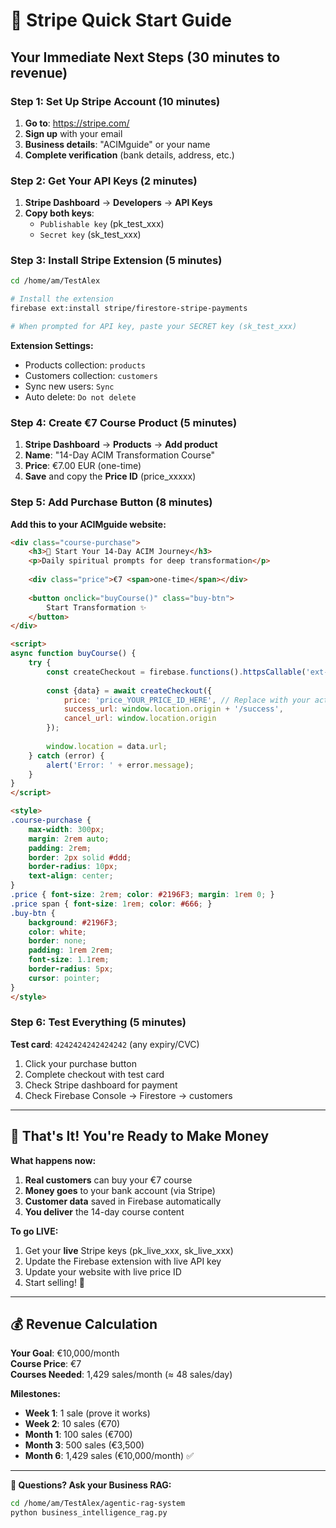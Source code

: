 # 🚀 Stripe Quick Start Guide

## Your Immediate Next Steps (30 minutes to revenue)

### Step 1: Set Up Stripe Account (10 minutes)
1. **Go to**: https://stripe.com/
2. **Sign up** with your email 
3. **Business details**: "ACIMguide" or your name
4. **Complete verification** (bank details, address, etc.)

### Step 2: Get Your API Keys (2 minutes)  
1. **Stripe Dashboard** → **Developers** → **API Keys**
2. **Copy both keys**:
   - `Publishable key` (pk_test_xxx) 
   - `Secret key` (sk_test_xxx)

### Step 3: Install Stripe Extension (5 minutes)
```bash
cd /home/am/TestAlex

# Install the extension
firebase ext:install stripe/firestore-stripe-payments

# When prompted for API key, paste your SECRET key (sk_test_xxx)
```

**Extension Settings:**
- Products collection: `products`  
- Customers collection: `customers`
- Sync new users: `Sync`
- Auto delete: `Do not delete`

### Step 4: Create €7 Course Product (5 minutes)
1. **Stripe Dashboard** → **Products** → **Add product**
2. **Name**: "14-Day ACIM Transformation Course"
3. **Price**: €7.00 EUR (one-time)
4. **Save** and copy the **Price ID** (price_xxxxx)

### Step 5: Add Purchase Button (8 minutes)

**Add this to your ACIMguide website:**

```html
<div class="course-purchase">
    <h3>🌟 Start Your 14-Day ACIM Journey</h3>
    <p>Daily spiritual prompts for deep transformation</p>
    
    <div class="price">€7 <span>one-time</span></div>
    
    <button onclick="buyCourse()" class="buy-btn">
        Start Transformation ✨
    </button>
</div>

<script>
async function buyCourse() {
    try {
        const createCheckout = firebase.functions().httpsCallable('ext-firestore-stripe-payments-createCheckoutSession');
        
        const {data} = await createCheckout({
            price: 'price_YOUR_PRICE_ID_HERE', // Replace with your actual price ID
            success_url: window.location.origin + '/success',
            cancel_url: window.location.origin
        });
        
        window.location = data.url;
    } catch (error) {
        alert('Error: ' + error.message);
    }
}
</script>

<style>
.course-purchase {
    max-width: 300px;
    margin: 2rem auto;
    padding: 2rem;
    border: 2px solid #ddd;
    border-radius: 10px;
    text-align: center;
}
.price { font-size: 2rem; color: #2196F3; margin: 1rem 0; }
.price span { font-size: 1rem; color: #666; }
.buy-btn {
    background: #2196F3;
    color: white;
    border: none;
    padding: 1rem 2rem;
    font-size: 1.1rem;
    border-radius: 5px;
    cursor: pointer;
}
</style>
```

### Step 6: Test Everything (5 minutes)

**Test card**: `4242424242424242` (any expiry/CVC)

1. Click your purchase button
2. Complete checkout with test card
3. Check Stripe dashboard for payment
4. Check Firebase Console → Firestore → customers

---

## 🎉 That's It! You're Ready to Make Money

**What happens now:**
1. **Real customers** can buy your €7 course
2. **Money goes** to your bank account (via Stripe)
3. **Customer data** saved in Firebase automatically
4. **You deliver** the 14-day course content

**To go LIVE:**
1. Get your **live** Stripe keys (pk_live_xxx, sk_live_xxx)  
2. Update the Firebase extension with live API key
3. Update your website with live price ID
4. Start selling! 🚀

---

## 💰 Revenue Calculation

**Your Goal**: €10,000/month  
**Course Price**: €7  
**Courses Needed**: 1,429 sales/month (≈ 48 sales/day)

**Milestones:**
- **Week 1**: 1 sale (prove it works)
- **Week 2**: 10 sales (€70)  
- **Month 1**: 100 sales (€700)
- **Month 3**: 500 sales (€3,500)
- **Month 6**: 1,429 sales (€10,000/month) ✅

---

**🤖 Questions? Ask your Business RAG:**
```bash
cd /home/am/TestAlex/agentic-rag-system
python business_intelligence_rag.py
```
